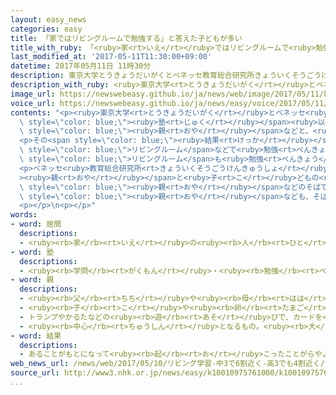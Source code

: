 ```yaml
---
layout: easy_news
categories: easy
title: 「家ではリビングルームで勉強する」と答えた子どもが多い
title_with_ruby: 「<ruby>家<rt>いえ</rt></ruby>ではリビングルームで<ruby>勉強<rt>べんきょう</rt></ruby>する」と<ruby>答<rt>こた</rt></ruby>えた<ruby>子<rt>こ</rt></ruby>どもが<ruby>多<rt>おお</rt></ruby>い
last_modified_at: '2017-05-11T11:30:00+09:00'
datetime: 2017年05月11日 11時30分
description: 東京大学とうきょうだいがくとベネッセ教育総合研究所きょういくそうごうけんきゅうしょは去年きょねん、子こどもたちが学校がっこうや塾じゅく以外いがいでどこでよく勉強べんきょうするか調しらべました。
description_with_ruby: <ruby>東京大学<rt>とうきょうだいがく</rt></ruby>とベネッセ<ruby>教育総合研究所<rt>きょういくそうごうけんきゅうしょ</rt></ruby>は<ruby>去年<rt>きょねん</rt></ruby>、<ruby>子<rt>こ</rt></ruby>どもたちが<ruby>学校<rt>がっこう</rt></ruby>や<ruby>塾<rt>じゅく</rt></ruby><ruby>以外<rt>いがい</rt></ruby>でどこでよく<ruby>勉強<rt>べんきょう</rt></ruby>するか<ruby>調<rt>しら</rt></ruby>べました。
image_url: https://newswebeasy.github.io/ja/news/web/image/2017/05/11/k10010975761000.jpg
voice_url: https://newswebeasy.github.io/ja/news/easy/voice/2017/05/11/k10010975761000.mp3
contents: "<p><ruby>東京大学<rt>とうきょうだいがく</rt></ruby>とベネッセ<ruby>教育総合研究所<rt>きょういくそうごうけんきゅうしょ</rt></ruby>は<ruby>去年<rt>きょねん</rt></ruby>、<ruby>子<rt>こ</rt></ruby>どもたちが<ruby>学校<rt>がっこう</rt></ruby>や<span\
  \ style=\"color: blue;\"><ruby>塾<rt>じゅく</rt></ruby></span><ruby>以外<rt>いがい</rt></ruby>でどこでよく<ruby>勉強<rt>べんきょう</rt></ruby>するか<ruby>調<rt>しら</rt></ruby>べました。<ruby>小学校<rt>しょうがっこう</rt></ruby>１<ruby>年生<rt>ねんせい</rt></ruby>〜３<ruby>年生<rt>ねんせい</rt></ruby>の４９００<ruby>人<rt>にん</rt></ruby>の<span\
  \ style=\"color: blue;\"><ruby>親<rt>おや</rt></ruby></span>などと、<ruby>小学校<rt>しょうがっこう</rt></ruby>４<ruby>年生<rt>ねんせい</rt></ruby>〜<ruby>高校<rt>こうこう</rt></ruby>３<ruby>年生<rt>ねんせい</rt></ruby>の１<ruby>万<rt>まん</rt></ruby>１０００<ruby>人<rt>にん</rt></ruby>が<ruby>答<rt>こた</rt></ruby>えました。</p>\n\
  <p>その<span style=\"color: blue;\"><ruby>結果<rt>けっか</rt></ruby></span>「<ruby>家族<rt>かぞく</rt></ruby>と<ruby>一緒<rt>いっしょ</rt></ruby>にいる<span\
  \ style=\"color: blue;\">リビングルーム</span>などで<ruby>勉強<rt>べんきょう</rt></ruby>する」と<ruby>答<rt>こた</rt></ruby>えた<ruby>小学生<rt>しょうがくせい</rt></ruby>は、１<ruby>年生<rt>ねんせい</rt></ruby>〜３<ruby>年生<rt>ねんせい</rt></ruby>では９０％<ruby>以上<rt>いじょう</rt></ruby>、４<ruby>年生<rt>ねんせい</rt></ruby>〜６<ruby>年生<rt>ねんせい</rt></ruby>でも８０％<ruby>以上<rt>いじょう</rt></ruby>いました。<ruby>中学生<rt>ちゅうがくせい</rt></ruby>は７０％〜６０％、<ruby>高校生<rt>こうこうせい</rt></ruby>は５０％〜４０％でした。<ruby>最近<rt>さいきん</rt></ruby>は、<ruby>自分<rt>じぶん</rt></ruby>の<ruby>部屋<rt>へや</rt></ruby>だけではなくて<span\
  \ style=\"color: blue;\">リビングルーム</span>も<ruby>勉強<rt>べんきょう</rt></ruby>する<ruby>場所<rt>ばしょ</rt></ruby>になっていることがわかりました。</p>\n\
  <p>ベネッセ<ruby>教育総合研究所<rt>きょういくそうごうけんきゅうしょ</rt></ruby>は「<span style=\"color: blue;\"\
  ><ruby>親<rt>おや</rt></ruby></span>と<ruby>子<rt>こ</rt></ruby>どもの<ruby>関係<rt>かんけい</rt></ruby>が<ruby>近<rt>ちか</rt></ruby>くなって、<ruby>中学生<rt>ちゅうがくせい</rt></ruby>や<ruby>高校生<rt>こうこうせい</rt></ruby>も<span\
  \ style=\"color: blue;\"><ruby>親<rt>おや</rt></ruby></span>などのそばで<ruby>勉強<rt>べんきょう</rt></ruby>することが<ruby>普通<rt>ふつう</rt></ruby>になっています。<span\
  \ style=\"color: blue;\"><ruby>親<rt>おや</rt></ruby></span>なども、そばにいて<ruby>子<rt>こ</rt></ruby>どもの<ruby>勉強<rt>べんきょう</rt></ruby>についてもっと<ruby>知<rt>し</rt></ruby>りたいと<ruby>思<rt>おも</rt></ruby>っているようです」と<ruby>話<rt>はな</rt></ruby>しています。</p>\n\
  <p></p>\n<p></p>"
words:
- word: 居間
  descriptions:
  - <ruby><rb>家</rb><rt>いえ</rt></ruby>の<ruby><rb>人</rb><rt>ひと</rt></ruby>がふだんいる<ruby><rb>部屋</rb><rt>へや</rt></ruby>。リビングルーム。
- word: 塾
  descriptions:
  - <ruby><rb>学問</rb><rt>がくもん</rt></ruby>・<ruby><rb>勉強</rb><rt>べんきょう</rt></ruby>や、そろばん・<ruby><rb>習字</rb><rt>しゅうじ</rt></ruby>などを<ruby><rb>教</rb><rt>おし</rt></ruby>える<ruby><rb>所</rb><rt>ところ</rt></ruby>。
- word: 親
  descriptions:
  - <ruby><rb>父</rb><rt>ちち</rt></ruby>や<ruby><rb>母</rb><rt>はは</rt></ruby>。<ruby><rb>両親</rb><rt>りょうしん</rt></ruby>。
  - <ruby><rb>子</rb><rt>こ</rt></ruby>や<ruby><rb>卵</rb><rt>たまご</rt></ruby>をうんだもの。
  - トランプやかるたなどの<ruby><rb>遊</rb><rt>あそ</rt></ruby>びで、カードを<ruby><rb>配</rb><rt>くば</rt></ruby>る<ruby><rb>人</rb><rt>ひと</rt></ruby>。
  - <ruby><rb>中心</rb><rt>ちゅうしん</rt></ruby>となるもの。<ruby><rb>大</rb><rt>おお</rt></ruby>きいもの。
- word: 結果
  descriptions:
  - あることがもとになって<ruby><rb>起</rb><rt>お</rt></ruby>こったことがらやようす。
web_news_url: /news/web/2017/05/10/リビング学習-中3で6割近く-高3でも4割近く/
source_url: http://www3.nhk.or.jp/news/easy/k10010975761000/k10010975761000.html
...
```

